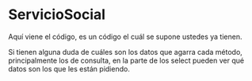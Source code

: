 # ServicioSocial

Aquí viene el código, es un código el cuál se supone ustedes ya tienen.

Si tienen alguna duda de cuáles son los datos que agarra cada método, principalmente los de consulta, en la parte de
los select pueden ver qué datos son los que les están pidiendo.

